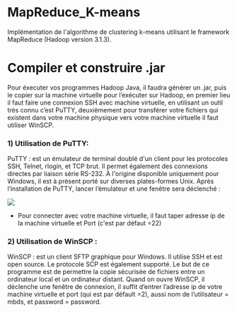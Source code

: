# MapReduce_K-means
Implémentation de l'algorithme de clustering k-means utilisant le framework MapReduce (Hadoop version 3.1.3).

Compiler et construire .jar
======

Pour éxecuter vos programmes Hadoop Java, il faudra générer un .jar, puis le copier sur la
machine virtuelle pour l’exécuter sur Hadoop, en premier lieu il faut faire une connexion
SSH avec machine virtuelle, en utilisant un outil très connu c’est PuTTY, deuxièmement
pour transférer votre fichiers qui existent dans votre machine physique vers votre machine
virtuelle il faut utiliser WinSCP.

 ### 1) Utilisation de PuTTY:
 
 
PuTTY : est un émulateur de terminal doublé d'un client pour les protocoles SSH, Telnet, rlogin, et TCP brut. Il permet également des connexions directes par liaison série RS-232. À l'origine disponible uniquement pour Windows, il est à présent porté sur diverses plates-formes Unix.
Après l’installation de PuTTY, lancer l’émulateur et une fenêtre sera déclenché :

<img style="display:inline;" src="https://www.mediafire.com/convkey/a1e7/zmdtmwd5qini1svzg.jpg">

*	Pour connecter avec votre machine virtuelle, il faut taper adresse ip de la machine virtuelle et Port (c'est par défaut =22)

### 2) Utilisation de WinSCP :

<p style="text-align=justify"> WinSCP : est un client SFTP graphique pour Windows. Il utilise SSH et est open source. Le protocole SCP est également supporté. Le but de ce programme est de permettre la copie sécurisée de fichiers entre un ordinateur local et un ordinateur distant.
Quand on ouvre WinSCP, il déclenche une fenêtre de connexion, il suffit d’entrer l’adresse ip de votre machine virtuelle et port (qui est par défault =2), aussi nom de l’utilisateur = mbds, et password = password. </p>

